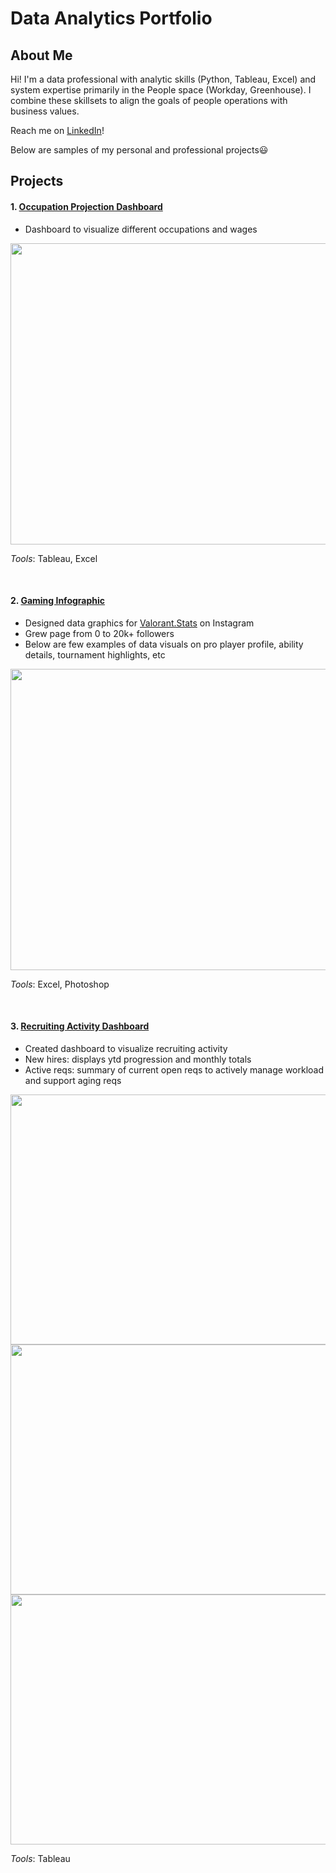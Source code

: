 # Data Analytics Portfolio  
  
## About Me  
Hi! I'm a data professional with analytic skills (Python, Tableau, Excel) and system expertise primarily in the People space (Workday, Greenhouse). I combine these skillsets to align the goals of people operations with business values.  
  
Reach me on [LinkedIn](https://www.linkedin.com/in/leoykim/)!  

Below are samples of my personal and professional projects😃

## Projects
#### 1. [Occupation Projection Dashboard](https://public.tableau.com/app/profile/leo7559/viz/BLS-OccupationProjection2022-2032/Dashboard2?publish=yes)
* Dashboard to visualize different occupations and wages

<img src="https://i.imgur.com/TbXtZRt.png" width="712" height="482">  

*Tools*: Tableau, Excel
  
<br/>  

#### 2. [Gaming Infographic](https://imgur.com/a/6DYCkBW)
* Designed data graphics for [Valorant.Stats](https://www.instagram.com/valorant.stats/) on Instagram
* Grew page from 0 to 20k+ followers
* Below are few examples of data visuals on pro player profile, ability details, tournament highlights, etc

<img src="https://i.imgur.com/iuSMyyE.jpg" width="712" height="482">  

*Tools*: Excel, Photoshop
  
<br/>  


#### 3. [Recruiting Activity Dashboard](https://public.tableau.com/app/profile/leo7559/viz/RecruitingActivity/dashmain?publish=yes)  
* Created dashboard to visualize recruiting activity
 * New hires: displays ytd progression and monthly totals
* Active reqs: summary of current open reqs to actively manage workload and support aging reqs
  
<img src="https://i.imgur.com/NPlOFJg.png" width="712" height="400">  
<img src="https://i.imgur.com/ie5Gg9B.png" width="712" height="400">  
<img src="https://i.imgur.com/LBmZca2.png" width="712" height="400">  
  
*Tools*: Tableau  
  
<br/>  

  
